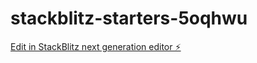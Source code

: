 # stackblitz-starters-5oqhwu

[Edit in StackBlitz next generation editor ⚡️](https://stackblitz.com/~/github.com/asl888-arch/stackblitz-starters-5oqhwu)